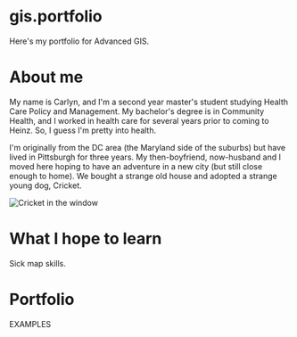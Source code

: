 # gis.portfolio
Here's my portfolio for Advanced GIS.

# About me

My name is Carlyn, and I'm a second year master's student studying Health Care Policy and Management. My bachelor's degree is in Community Health, and I worked in health care for several years prior to coming to Heinz. So, I guess I'm pretty into health.

I'm originally from the DC area (the Maryland side of the suburbs) but have lived in Pittsburgh for three years. My then-boyfriend, now-husband and I moved here hoping to have an adventure in a new city (but still close enough to home). We bought a strange old house and adopted a strange young dog, Cricket.

![Cricket in the window](https://lh3.googleusercontent.com/02A6XyQZNyqVnR58mLOxxRB2sieNj0XqWBCMGRLpu7YTEFRT7uhvieST8KUPxX2u0NcSHcYUwaaigAw7J85J3pkabcT9gfleQNWrZYTtzBcTfS8chnrE3aPUJVH5mJM0tLTWy6gU-rD56KsteXUZp5W2728xALqjibmB85VbCKYGHQqiQEeo4l1QbhucwS6BRMRJ3MNLRPE0LLNR42KS65cyNAKijzPB4KLCSUwD-EzgW5526vMwyhjL_i6R-GhRlY8PrzS4cCkmPWqnr9RvCBC15h2Po5nuTernNJT5yYn6LQs_lBLLa4TE8ZfxB4Dn7221TOjr0QNEU82GZAfOQ6KOkD_0JpU3dGiv2YAMn0xcunXRNB77T5ShZ-MXfG1lXTjNCY7x9qJmpZpgVw9Icwp3Zn7-jQECc8glmog0QNB7EMDBGmJnNBDfCaVJjcTYmGuEko63T3gqrPU4ZfgwCWt5QG9z-AJYELMgqUEaeQBdlw6ivCdd791Ti-aTkcFdflxC8R7dCJkzuiXP59z0DBl1G2Pp6tjCrIBFWhMP4Mfp18jJB-XSCZupZIzM0r_3iXX0JOdjDR61XEtN04tIvxODQKyL-6artXDmP7JbnwYDA2t2i4haZbl4OIwy1Ees4q0D9Th_tHhjP_7VWKz2tEflf-mQ7CnKwtlZFjTlU1dgzIpPqQBEt8z4hqpiVt8=w432-h576-no)

# What I hope to learn

Sick map skills.

# Portfolio

EXAMPLES
